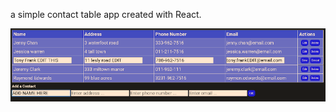 a simple contact table app created with React.

![Screenshot of the site](./screenshots/29.react-table-800.png)
